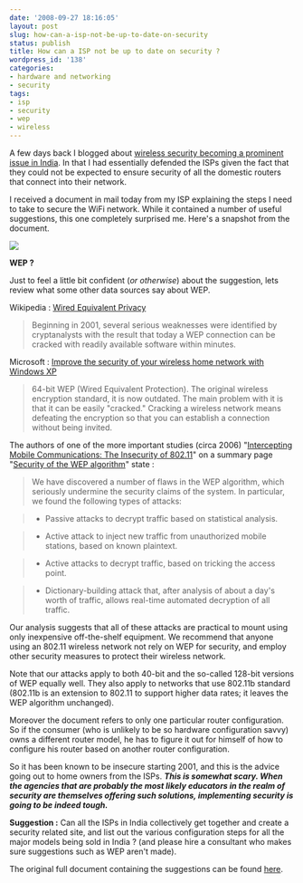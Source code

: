 ```yaml
---
date: '2008-09-27 18:16:05'
layout: post
slug: how-can-a-isp-not-be-up-to-date-on-security
status: publish
title: How can a ISP not be up to date on security ?
wordpress_id: '138'
categories:
- hardware and networking
- security
tags:
- isp
- security
- wep
- wireless
---
```


A few days back I blogged about [wireless security becoming a prominent issue in India](http://blog.dhananjaynene.com/2008/09/should-wifi-routers-be-required-to-mandate-strong-authentication/). In that I had essentially defended the ISPs given the fact that they could not be expected to ensure security of all the domestic routers that connect into their network. 

I received a document in mail today from my ISP explaining the steps I need to take to secure the WiFi network. While it contained a number of useful suggestions, this one completely surprised me. Here's a snapshot from the document.

![](http://blog.dhananjaynene.com/wp-content/uploads/2008/09/router-configuration.png)

**WEP ?**

Just to feel a little bit confident (_or otherwise_) about the suggestion, lets review what some other data sources say about WEP.

Wikipedia : [Wired Equivalent Privacy](http://en.wikipedia.org/wiki/Wired_Equivalent_Privacy)



> Beginning in 2001, several serious weaknesses were identified by cryptanalysts with the result that today a WEP connection can be cracked with readily available software within minutes.



Microsoft : [Improve the security of your wireless home network with Windows XP](http://www.microsoft.com/windowsxp/using/networking/security/wireless.mspx)



> 64-bit WEP (Wired Equivalent Protection). The original wireless encryption standard, it is now outdated. The main problem with it is that it can be easily "cracked." Cracking a wireless network means defeating the encryption so that you can establish a connection without being invited.



The authors of one of the more important studies (circa 2006)  "[Intercepting Mobile Communications: The Insecurity of 802.11](http://www.isaac.cs.berkeley.edu/isaac/mobicom.pdf)" on a summary page "[Security of the WEP algorithm](http://www.isaac.cs.berkeley.edu/isaac/wep-faq.html)" state :



> We have discovered a number of flaws in the WEP algorithm, which seriously undermine the security claims of the system. In particular, we found the following types of attacks:

> 
> 
	
>   * Passive attacks to decrypt traffic based on statistical analysis.
> 
	
>   * Active attack to inject new traffic from unauthorized mobile stations, based on known plaintext.
> 
	
>   * Active attacks to decrypt traffic, based on tricking the access point.
> 
	
>   * Dictionary-building attack that, after analysis of about a day's worth of traffic, allows real-time automated decryption of all traffic.
> 
 

Our analysis suggests that all of these attacks are practical to mount using only inexpensive off-the-shelf equipment. We recommend that anyone using an 802.11 wireless network not rely on WEP for security, and employ other security measures to protect their wireless network.

Note that our attacks apply to both 40-bit and the so-called 128-bit versions of WEP equally well. They also apply to networks that use 802.11b standard (802.11b is an extension to 802.11 to support higher data rates; it leaves the WEP algorithm unchanged).



Moreover the document refers to only one particular router configuration. So if the consumer (who is unlikely to be so hardware configuration savvy) owns a different router model, he has to figure it out for himself of how to configure his router based on another router configuration.

So it has been known to be insecure starting 2001, and this is the advice going out to home owners from the ISPs. **_This is somewhat scary. When the agencies that are probably the most likely educators in the realm of security are themselves offering such solutions, implementing security is going to be indeed tough._**

**Suggestion :** Can all the ISPs in India collectively get together and create a security related site, and list out the various configuration steps for all the major models being sold in India ? (and please hire a consultant who makes sure suggestions such as WEP aren't made).

The original full document containing the suggestions can be found [here](http://www.tataindicombroadband.in/mailers/images/wirelessrouter_securitysnapshots.pdf).


